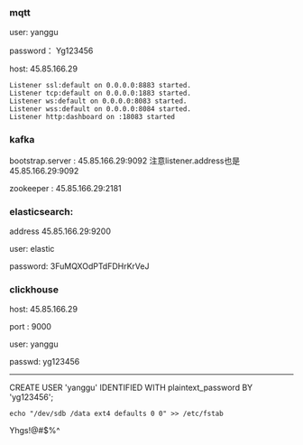 ### mqtt

user:  yanggu

password： Yg123456

host:  45.85.166.29

```
Listener ssl:default on 0.0.0.0:8883 started.
Listener tcp:default on 0.0.0.0:1883 started.
Listener ws:default on 0.0.0.0:8083 started.
Listener wss:default on 0.0.0.0:8084 started.
Listener http:dashboard on :18083 started
```

### kafka

bootstrap.server :  45.85.166.29:9092  注意listener.address也是45.85.166.29:9092

zookeeper : 45.85.166.29:2181

### elasticsearch: 

address 45.85.166.29:9200 

user: elastic

password: 3FuMQXOdPTdFDHrKrVeJ

### clickhouse

host: 45.85.166.29 

port : 9000

user: yanggu

passwd:  yg123456

---

CREATE USER 'yanggu' IDENTIFIED WITH plaintext_password BY 'yg123456';





```
echo "/dev/sdb /data ext4 defaults 0 0" >> /etc/fstab
```

Yhgs!@#$%^